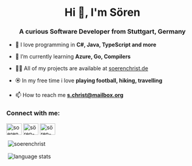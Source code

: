 <h1 align="center">Hi 👋, I'm Sören</h1>
<h3 align="center">A curious Software Developer from Stuttgart, Germany</h3>

- 🔭 I love programming in **C#, Java, TypeScript and more**

- 🌱 I’m currently learning **Azure, Go, Compilers**

- 👨‍💻 All of my projects are available at [soerenchrist.de](soerenchrist.de)

- 🏵 In my free time i love **playing football, hiking, travelling**

- 📫 How to reach me **s.christ@mailbox.org**
 

<h3 align="left">Connect with me:</h3>
<p align="left">
<a href="https://twitter.com/soerenchrist" target="blank"><img align="center" src="https://raw.githubusercontent.com/rahuldkjain/github-profile-readme-generator/master/src/images/icons/Social/twitter.svg" alt="soerenchrist" height="30" width="40" /></a>
<a href="https://linkedin.com/in/sören-christ-3a3b42196" target="blank"><img align="center" src="https://raw.githubusercontent.com/rahuldkjain/github-profile-readme-generator/master/src/images/icons/Social/linked-in-alt.svg" alt="sören-christ-3a3b42196" height="30" width="40" /></a>
<a href="https://xing.com/profile/Soeren_Christ" target="blank"><img align="center" src="https://cdn.worldvectorlogo.com/logos/xing-icon.svg" alt="sören-christ-xing" height="30" width="40" /></a>
</p>

<p>&nbsp;<img align="center" src="https://github-readme-stats.vercel.app/api?username=soerenchrist&show_icons=true&locale=en&theme=great-gatsby" alt="soerenchrist" /></p>
<p>&nbsp;<img align="center" src="https://github-readme-stats.vercel.app/api/top-langs/?username=soerenchrist&locale=en&theme=great-gatsby" alt="language stats" /></p>
